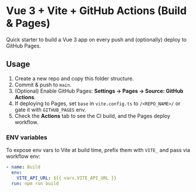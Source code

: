 # Vue 3 + Vite + GitHub Actions (Build & Pages)

Quick starter to build a Vue 3 app on every push and (optionally) deploy to GitHub Pages.

## Usage

1. Create a new repo and copy this folder structure.
2. Commit & push to `main`.
3. (Optional) Enable GitHub Pages: **Settings → Pages → Source: GitHub Actions**.
4. If deploying to Pages, set `base` in `vite.config.ts` to `/<REPO_NAME>/` or gate it with `GITHUB_PAGES` env.
5. Check the **Actions** tab to see the CI build, and the Pages deploy workflow.

### ENV variables
To expose env vars to Vite at build time, prefix them with `VITE_` and pass via workflow env:
```yaml
- name: Build
  env:
    VITE_API_URL: ${{ vars.VITE_API_URL }}
  run: npm run build
```
